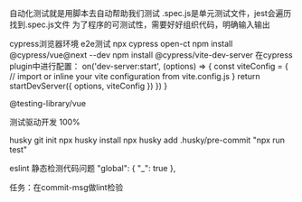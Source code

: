自动化测试就是用脚本去自动帮助我们测试
.spec.js是单元测试文件，jest会遍历找到.spec.js文件
为了程序的可测试性，需要好好组织代码，明确输入输出

cypress浏览器环境 e2e测试
npx cypress open-ct
npm install @cypress/vue@next --dev
npm install @cypress/vite-dev-server
在cypress plugin中进行配置：
on('dev-server:start', (options) => {
    const viteConfig = {
      // import or inline your vite configuration from vite.config.js
    }
    return startDevServer({ options, viteConfig })
  })
}

@testing-library/vue

测试驱动开发 100%

husky
git init
npx husky install
npx husky add .husky/pre-commit "npx run test"

eslint 静态检测代码问题
"global": {
    "_": true
},

任务：在commit-msg做lint检验